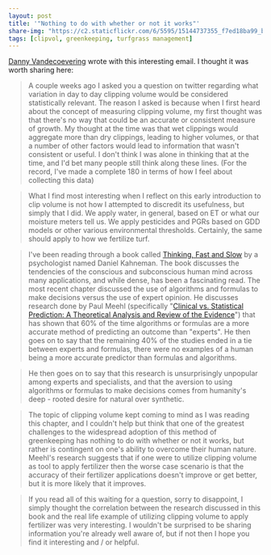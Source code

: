 ```yaml
---
layout: post
title: '"Nothing to do with whether or not it works"'
share-img: "https://c2.staticflickr.com/6/5595/15144737355_f7ed18ba99_b_d.jpg"
tags: [clipvol, greenkeeping, turfgrass management]
---
```


[Danny Vandecoevering](https://twitter.com/DVturf) wrote with this interesting email. I thought it was worth sharing here:

> A couple weeks ago I asked you a question on twitter regarding what variation in day to day clipping volume would be considered statistically relevant. The reason I asked is because when I first heard about the concept of measuring clipping volume, my first thought was that there's no way that could be an accurate or consistent measure of growth. My thought at the time was that wet clippings would aggregate more than dry clippings, leading to higher volumes, or that a number of other factors would lead to information that wasn't consistent or useful. I don't think I was alone in thinking that at the time, and I'd bet many people still think along these lines. (For the record, I've made a complete 180 in terms of how I feel about collecting this data)

> What I find most interesting when I reflect on this early introduction to clip volume is not how I attempted to discredit its usefulness, but simply that I did. We apply water, in general, based on ET or what our moisture meters tell us. We apply pesticides and PGRs based on GDD models or other various environmental thresholds. Certainly, the same should apply to how we fertilize turf. 

> I've been reading through a book called [Thinking, Fast and Slow](https://www.amazon.com/gp/product/0374275637/ref=dbs_a_def_rwt_hsch_vamf_taft_p1_i0) by a psychologist named Daniel Kahneman. The book discusses the tendencies of the conscious and subconscious human mind across many applications, and while dense, has been a fascinating read.  The most recent chapter discussed the use of algorithms and formulas to make decisions versus the use of expert opinion.  He discusses research done by Paul Meehl (specifically "[Clinical vs. Statistical Prediction: A Theoretical Analysis and Review of the Evidence](https://www.amazon.com/Clinical-Versus-Statistical-Prediction-Theoretical/dp/0963878492)") that has shown that 60% of the time algorithms or formulas are a more accurate method of predicting an outcome than "experts". He then goes on to say that the remaining 40% of the studies ended in a tie between experts and formulas, there were no examples of a human being a more accurate predictor than formulas and algorithms. 

> He then goes on to say that this research is unsurprisingly unpopular among experts and specialists, and that the aversion to using algorithms or formulas to make decisions comes from humanity's deep - rooted desire for natural over synthetic. 

> The topic of clipping volume kept coming to mind as I was reading this chapter, and I couldn't help but think that one of the greatest challenges to the widespread adoption of this method of greenkeeping has nothing to do with whether or not it works, but rather is contingent on one's ability to overcome their human nature. Meehl's research suggests that if one were to utilize clipping volume as tool to apply fertilizer then the worse case scenario is that the accuracy of their fertilizer applications doesn't improve or get better, but it is more likely that it improves. 

> If you read all of this waiting for a question, sorry to disappoint, I simply thought the correlation between the research discussed in this book and the real life example of utilizing clipping volume to apply fertilizer was very interesting. I wouldn't be surprised to be sharing information you're already well aware of, but if not then I hope you find it interesting and / or helpful.


